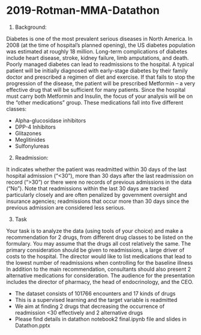 # 2019-Rotman-MMA-Datathon
1. Background:

Diabetes is one of the most prevalent serious diseases in North America. 
In 2008 (at the time of hospital’s planned opening), the US diabetes population was estimated at roughly 18 million. 
Long-term complications of diabetes include heart disease, stroke, kidney failure, limb amputations, and death. 
Poorly managed diabetes can lead to readmissions to the hospital.
A typical patient will be initially diagnosed with early-stage diabetes by their family doctor and prescribed a regimen of diet and exercise. 
If that fails to stop the progression of the disease, the patient will be prescribed Metformin – a very effective drug that will be sufficient for many patients. 
Since the hospital must carry both Metformin and Insulin, the focus of your analysis will be on the “other medications” group.
These medications fall into five different classes:
* Alpha-glucosidase inhibitors
* DPP-4 Inhibitors
* Glitazones
* Meglitinides
* Sulfonylureas

2. Readmission: 

It indicates whether the patient was readmitted within 30 days of the last hospital admission (“<30”), 
more than 30 days after the last readmission on record (“>30”) or there were no records of previous admissions in the data (“No”). 
Note that readmissions within the last 30 days are tracked particularly closely and are often penalized by government oversight and insurance agencies; 
readmissions that occur more than 30 days since the previous admission are considered less serious.

3. Task

Your task is to analyze the data (using tools of your choice) and make a recommendation for 2 drugs, from different drug classes to be listed on the formulary. 
You may assume that the drugs all cost relatively the same. The primary consideration should be given to readmissions, a large driver of costs to the hospital. 
The director would like to list medications that lead to the lowest number of readmissions when controlling for the baseline illness 
In addition to the main recommendation, consultants should also present 2 alternative medications for consideration. 
The audience for the presentation includes the director of pharmacy, the head of endocrinology, and the CEO.

* The dataset consists of 101766 encounters and 17 kinds of drugs
* This is a supervised learning and the target variable is readmitted
* We aim at finding 2 drugs that decreasing the occurrence of readmission <30 effectively and 2 alternative drugs
* Please find details in datathon notebook2 final.ipynb  file and slides in Datathon.pptx
